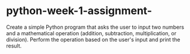 # python-week-1-assignment-
Create a simple Python program that asks the user to input two numbers and a mathematical operation (addition, subtraction, multiplication, or division).
Perform the operation based on the user's input and print the result.

